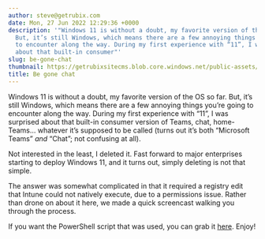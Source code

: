 ```yaml
---
author: steve@getrubix.com
date: Mon, 27 Jun 2022 12:29:36 +0000
description: '"Windows 11 is without a doubt, my favorite version of the OS so far.
  But, it’s still Windows, which means there are a few annoying things you’re going
  to encounter along the way. During my first experience with “11”, I was surprised
  about that built-in consumer"'
slug: be-gone-chat
thumbnail: https://getrubixsitecms.blob.core.windows.net/public-assets/content/v1/thumbnails/be-gone-chat_thumbnail.jpg
title: Be gone chat
---
```


Windows 11 is without a doubt, my favorite version of the OS so far. But, it’s still Windows, which means there are a few annoying things you’re going to encounter along the way. During my first experience with “11”, I was surprised about that built-in consumer version of Teams, chat, home-Teams… whatever it’s supposed to be called (turns out it’s both “Microsoft Teams” _and_ “Chat”; not confusing at all).

Not interested in the least, I deleted it. Fast forward to major enterprises starting to deploy Windows 11, and it turns out, simply deleting is not that simple.

The answer was somewhat complicated in that it required a registry edit that Intune could not natively execute, due to a permissions issue. Rather than drone on about it here, we made a quick screencast walking you through the process.

If you want the PowerShell script that was used, you can grab it [here](https://github.com/groovemaster17/IntunePowershell/blob/main/removeChat.ps1). Enjoy!
